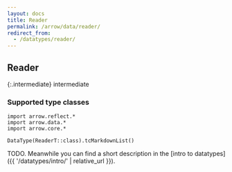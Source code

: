 ```yaml
---
layout: docs
title: Reader
permalink: /arrow/data/reader/
redirect_from:
  - /datatypes/reader/
---
```


## Reader

{:.intermediate}
intermediate

### Supported type classes

```kotlin:ank:replace
import arrow.reflect.*
import arrow.data.*
import arrow.core.*

DataType(ReaderT::class).tcMarkdownList()
```

TODO. Meanwhile you can find a short description in the [intro to datatypes]({{ '/datatypes/intro/' | relative_url }}).
